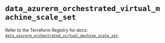 # `data_azurerm_orchestrated_virtual_machine_scale_set`

Refer to the Terraform Registry for docs: [`data_azurerm_orchestrated_virtual_machine_scale_set`](https://registry.terraform.io/providers/hashicorp/azurerm/4.20.0/docs/data-sources/orchestrated_virtual_machine_scale_set).

